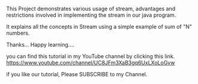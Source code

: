 This Project demonstrates various usage of stream, advantages and restrictions involved in implementing the stream in our java program.

 It explains all the concepts in Stream  using a simple example of sum of "N" numbers.

Thanks... Happy learning....

you can find this tutorial in my YouTube channel by clicking this link.
https://www.youtube.com/channel/UC8JFm3XaB3gq6UxLXoLoGvw

if you like our tutorial, Please SUBSCRIBE to my Channel.